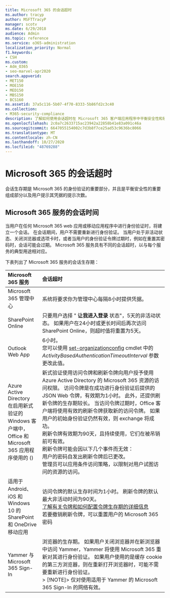 ```yaml
---
title: Microsoft 365 的会话超时
ms.author: tracyp
author: MSFTTracyP
manager: scotv
ms.date: 6/29/2018
audience: Admin
ms.topic: reference
ms.service: o365-administration
localization_priority: Normal
f1.keywords:
- CSH
ms.custom:
- Adm_O365
- seo-marvel-apr2020
search.appverid:
- MET150
- MOE150
- MED150
- MBS150
- BCS160
ms.assetid: 37a5c116-5b07-4f70-8333-5b86fd2c3c40
ms.collection:
- M365-security-compliance
description: 了解如何使用会话超时在 Microsoft 365 客户端应用程序中平衡安全性和轻松访问。
ms.openlocfilehash: 2c0a7c2633715ac23942a22858b41e83a091c46a
ms.sourcegitcommit: 6647055154002c7d3b8f7ce25ad53c9636bc8066
ms.translationtype: MT
ms.contentlocale: zh-CN
ms.lasthandoff: 10/27/2020
ms.locfileid: "48769288"
---
```

# <a name="session-timeouts-for-microsoft-365"></a>Microsoft 365 的会话超时

会话生存期是 Microsoft 365 的身份验证的重要部分，并且是平衡安全性的重要组成部分以及用户提示其凭据的提示次数。

## <a name="session-times-for-microsoft-365-services"></a>Microsoft 365 服务的会话时间

当用户在任何 Microsoft 365 web 应用或移动应用程序中进行身份验证时，将建立一个会话。 在会话期间，用户不需要重新进行身份验证。 当用户处于非活动状态、关闭浏览器或选项卡时，或者当用户的身份验证令牌过期时，例如在重置其密码时，会话可能会过期。 Microsoft 365 服务具有不同的会话超时，以与每个服务的典型用途相对应。

下表列出了 Microsoft 365 服务的会话生存期：

| Microsoft 365 服务 | 会话超时 |
|:-----|:-----|
|Microsoft 365 管理中心  <br/> |系统将要求你为管理中心每隔8小时提供凭据。  <br/> |
|SharePoint Online  <br/> |只要用户选择 " **让我进入登录** 状态"，5天的非活动状态。 如果用户在24小时或更长时间后再次访问 SharePoint Online，则超时值将重置为5天。  <br/> |
|Outlook Web App  <br/> |6小时。  <br/> 您可以使用 [set-organizationconfig](https://go.microsoft.com/fwlink/p/?LinkId=615378) cmdlet 中的 _ActivityBasedAuthenticationTimeoutInterval_ 参数更改此值。  <br/> |
|Azure Active Directory  <br/> 在启用新式验证的 Windows 客户端中，Office 和 Microsoft 365 应用程序使用的 ()   <br/> | 新式验证使用访问令牌和刷新令牌向用户授予使用 Azure Active Directory 的 Microsoft 365 资源的访问权限。 访问令牌是在成功进行身份验证后提供的 JSON Web 令牌，有效期为1小时。 此外，还提供刷新令牌的生存期较长。 当访问令牌过期时，Office 客户端将使用有效的刷新令牌获取新的访问令牌。 如果用户的初始身份验证仍然有效，则 exchange 将成功。  <br/>  刷新令牌有效期为90天，且持续使用，它们在被吊销前可有效。  <br/>  刷新令牌可能会因以下几个事件而无效：  <br/>  用户的密码自发出刷新令牌后已更改。  <br/>  管理员可以应用条件访问策略，以限制对用户试图访问的资源的访问。  <br/> |
|适用于 Android、iOS 和 Windows 10 的 SharePoint 和 OneDrive 移动应用  <br/> |访问令牌的默认生存时间为1小时。 刷新令牌的默认最大非活动时间为90天。  <br/> [了解有关令牌和如何配置令牌生存期的详细信息](https://docs.microsoft.com/azure/active-directory/active-directory-configurable-token-lifetimes) <br/> 若要撤销刷新令牌，可以重置用户的 Microsoft 365 密码  <br/> |
|Yammer 与 Microsoft 365 Sign-In  <br/> |浏览器的生存期。 如果用户关闭浏览器并在新浏览器中访问 Yammer，Yammer 将使用 Microsoft 365 重新对其进行身份验证。 如果用户使用的是缓存 cookie 的第三方浏览器，则在重新打开浏览器时，可能不需要重新进行身份验证。  <br/> > [!NOTE]> 仅对使用适用于 Yammer 的 Microsoft 365 Sign-In 的网络有效。           |

